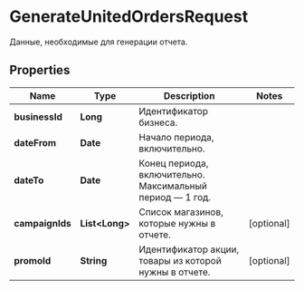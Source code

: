 

# GenerateUnitedOrdersRequest

Данные, необходимые для генерации отчета. 

## Properties

| Name | Type | Description | Notes |
|------------ | ------------- | ------------- | -------------|
|**businessId** | **Long** | Идентификатор бизнеса. |  |
|**dateFrom** | **Date** | Начало периода, включительно. |  |
|**dateTo** | **Date** | Конец периода, включительно. Максимальный период — 1 год. |  |
|**campaignIds** | **List&lt;Long&gt;** | Список магазинов, которые нужны в отчете. |  [optional] |
|**promoId** | **String** | Идентификатор акции, товары из которой нужны в отчете. |  [optional] |



